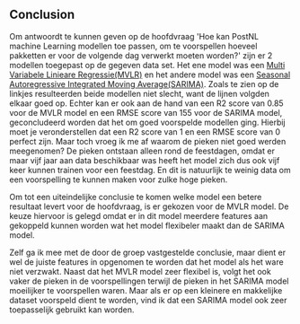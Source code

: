 ## Conclusion

Om antwoordt te kunnen geven op de hoofdvraag 'Hoe kan PostNL machine Learning modellen toe passen, om te voorspellen hoeveel pakketten er voor de volgende dag verwerkt moeten worden?' zijn er 2 modellen toegepast op de gegeven data set. Het ene model was een [Multi Variabele Linieare Regressie(MVLR)](https://github.com/Emir-Acikgoz-50/Minor-Data-Science/blob/main/Notebook%20Bewijzen/visualisatie%20MVLR%201.PNG) en het andere model was een [Seasonal Autoregressive Integrated Moving Average(SARIMA)](https://github.com/Emir-Acikgoz-50/Minor-Data-Science/blob/main/Notebook%20Bewijzen/visualisatie%20sarima.PNG). Zoals te zien op de linkjes resulteerden beide modellen niet slecht, want de lijnen volgden elkaar goed op. Echter kan er ook aan de hand van een R2 score van 0.85 voor de MVLR model en een RMSE score van 155 voor de SARIMA model, geconcludeerd worden dat het om goed voorspelde modellen ging. Hierbij moet je veronderstellen dat een R2 score van 1 en een RMSE score van 0 perfect zijn. Maar toch vroeg ik me af waarom de pieken niet goed werden meegenomen? De pieken ontstaan alleen rond de feestdagen, omdat er maar vijf jaar aan data beschikbaar was heeft het model zich dus ook vijf keer kunnen trainen voor een feestdag. En dit is natuurlijk te weinig data om een voorspelling te kunnen maken voor zulke hoge pieken.

Om tot een uiteindelijke conclusie te komen welke model een betere resultaat levert voor de hoofdvraag, is er gekozen voor de MVLR model. De keuze hiervoor is gelegd omdat er in dit model meerdere features aan gekoppeld kunnen worden wat het model flexibeler maakt dan de SARIMA model.

Zelf ga ik mee met de door de groep vastgestelde conclusie, maar dient er wel de juiste features in opgenomen te worden dat het model als het ware niet verzwakt. Naast dat het MVLR model zeer flexibel is, volgt het ook vaker de pieken in de voorspellingen terwijl de pieken in het SARIMA model moeilijker te voorspellen waren. Maar als er op een kleinere en makkelijke dataset voorspeld dient te worden, vind ik dat een SARIMA model ook zeer toepasselijk gebruikt kan worden.
